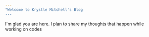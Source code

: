 ```yaml
---
"Welcome to Krystle Mitchell's Blog
---
```


I'm glad you are here. I plan to share my thoughts that happen while working on codes

